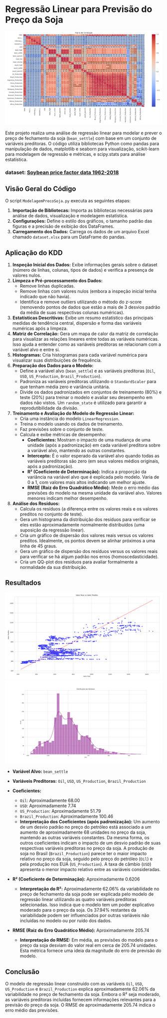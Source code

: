 # Regressão Linear para Previsão do Preço da Soja

![alt text](matriz_confusao.png)

Este projeto realiza uma análise de regressão linear para modelar e prever o preço de fechamento da soja (`bean_settle`) com base em um conjunto de variáveis preditoras. O código utiliza bibliotecas Python como pandas para manipulação de dados, matplotlib e seaborn para visualização, scikit-learn para modelagem de regressão e métricas, e scipy.stats para análise estatística.

### dataset: [Soybean price factor data 1962-2018](https://www.kaggle.com/datasets/motorcity/soybean-price-factor-data-19622018)

## Visão Geral do Código

O script `ModelagemPrecoSoja.py` executa as seguintes etapas:

1.  **Importação de Bibliotecas:** Importa as bibliotecas necessárias para análise de dados, visualização e modelagem estatística.
2.  **Configurações:** Define o estilo dos gráficos, o tamanho padrão das figuras e a precisão de exibição dos DataFrames.
3.  **Carregamento dos Dados:** Carrega os dados de um arquivo Excel chamado `dataset.xlsx` para um DataFrame do pandas.

## Aplicação do KDD

1.  **Inspeção Inicial dos Dados:** Exibe informações gerais sobre o dataset (número de linhas, colunas, tipos de dados) e verifica a presença de valores nulos.
2.  **Limpeza e Pré-processamento dos Dados:**
    * Remove linhas duplicadas.
    * Remove linhas com valores nulos (embora a inspeção inicial tenha indicado que não havia).
    * Identifica e remove outliers utilizando o método do z-score (removendo pontos de dados que estão a mais de 3 desvios padrão da média de suas respectivas colunas numéricas).
3.  **Estatísticas Descritivas:** Exibe um resumo estatístico das principais medidas de tendência central, dispersão e forma das variáveis numéricas após a limpeza.
4.  **Matriz de Correlação:** Gera um mapa de calor da matriz de correlação para visualizar as relações lineares entre todas as variáveis numéricas. Isso ajuda a entender como as variáveis preditoras se relacionam com a variável alvo e entre si.
5.  **Histogramas:** Cria histogramas para cada variável numérica para visualizar suas distribuições de frequência.
6.  **Preparação dos Dados para o Modelo:**
    * Define a variável alvo (`bean_settle`) e as variáveis preditoras (`Oil`, `USD`, `US_Production`, `Brazil_Production`).
    * Padroniza as variáveis preditoras utilizando o `StandardScaler` para que tenham média zero e variância unitária.
    * Divide os dados padronizados em conjuntos de treinamento (80%) e teste (20%) para treinar o modelo e avaliar seu desempenho em dados não vistos. Um `random_state` é utilizado para garantir a reprodutibilidade da divisão.
7. **Treinamento e Avaliação do Modelo de Regressão Linear:**
    * Cria uma instância do modelo `LinearRegression`.
    * Treina o modelo usando os dados de treinamento.
    * Faz previsões sobre o conjunto de teste.
    * Calcula e exibe métricas de desempenho:
        * **Coeficientes:** Mostram o impacto de uma mudança de uma unidade (após a padronização) em cada variável preditora sobre a variável alvo, mantendo as outras constantes.
        * **Intercepto:** É o valor esperado da variável alvo quando todas as variáveis preditoras são zero (em seus valores médios originais, após a padronização).
        * **R² (Coeficiente de Determinação):** Indica a proporção da variância na variável alvo que é explicada pelo modelo. Varia de 0 a 1, com valores mais altos indicando um melhor ajuste.
        * **RMSE (Raiz do Erro Quadrático Médio):** Mede o erro médio das previsões do modelo na mesma unidade da variável alvo. Valores menores indicam melhor desempenho.
8. **Análise dos Resíduos:**
    * Calcula os resíduos (a diferença entre os valores reais e os valores preditos no conjunto de teste).
    * Gera um histograma da distribuição dos resíduos para verificar se eles estão aproximadamente normalmente distribuídos (uma suposição da regressão linear).
    * Cria um gráfico de dispersão dos valores reais versus os valores preditos. Idealmente, os pontos devem se alinhar próximos a uma linha de 45 graus.
    * Gera um gráfico de dispersão dos resíduos versus os valores reais para verificar se há algum padrão nos erros (homoscedasticidade).
    * Cria um QQ-plot dos resíduos para avaliar formalmente a normalidade da sua distribuição.

## Resultados

![alt text](Figure_4.png)
![alt text](Figure_3.png)

* **Variável Alvo:** `bean_settle`
* **Variáveis Preditoras:** `Oil`, `USD`, `US_Production`, `Brazil_Production`
* **Coeficientes:**
    * `Oil`: Aproximadamente 68.00
    * `USD`: Aproximadamente 7.74
    * `US_Production`: Aproximadamente 51.79
    * `Brazil_Production`: Aproximadamente 100.46
    * **Interpretação dos Coeficientes (após padronização):** Um aumento de um desvio padrão no preço do petróleo está associado a um aumento de aproximadamente 68 unidades no preço da soja, mantendo as outras variáveis constantes. Da mesma forma, os outros coeficientes indicam o impacto de um desvio padrão de suas respectivas variáveis preditoras no preço da soja. A produção de soja no Brasil (`Brazil_Production`) parece ter o maior impacto relativo no preço da soja, seguido pelo preço do petróleo (`Oil`) e pela produção nos EUA (`US_Production`). A taxa de câmbio (`USD`) apresenta o menor impacto relativo entre as variáveis consideradas.

* **R² (Coeficiente de Determinação):** Aproximadamente 0.6206
    * **Interpretação do R²:** Aproximadamente 62.06% da variabilidade no preço de fechamento da soja pode ser explicada pelo modelo de regressão linear utilizando as quatro variáveis preditoras selecionadas. Isso indica que o modelo tem um poder explicativo moderado para o preço da soja. Os 37.94% restantes da variabilidade podem ser influenciados por outras variáveis não incluídas no modelo ou por ruído dos dados.

* **RMSE (Raiz do Erro Quadrático Médio):** Aproximadamente 205.74
    * **Interpretação do RMSE:** Em média, as previsões do modelo para o preço da soja desviam do valor real em cerca de 205.74 unidades. Esta métrica fornece uma ideia da magnitude do erro de previsão do modelo.

## Conclusão

O modelo de regressão linear construído com as variáveis `Oil`, `USD`, `US_Production` e `Brazil_Production` explica aproximadamente 62.06% da variabilidade no preço de fechamento da soja. Embora o R² seja moderado, as variáveis preditoras incluídas fornecem informações relevantes para a previsão do preço da soja. O RMSE de aproximadamente 205.74 indica o erro médio das previsões.